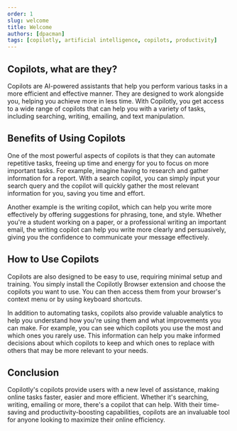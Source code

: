 ```yaml
---
order: 1
slug: welcome
title: Welcome
authors: [dpacman]
tags: [copilotly, artificial intelligence, copilots, productivity]
---
```


## Copilots, what are they?

Copilots are AI-powered assistants that help you perform various tasks in a more efficient and effective manner. They are designed to work alongside you, helping you achieve more in less time. With Copilotly, you get access to a wide range of copilots that can help you with a variety of tasks, including searching, writing, emailing, and text manipulation.

## Benefits of Using Copilots

One of the most powerful aspects of copilots is that they can automate repetitive tasks, freeing up time and energy for you to focus on more important tasks. For example, imagine having to research and gather information for a report. With a search copilot, you can simply input your search query and the copilot will quickly gather the most relevant information for you, saving you time and effort.

Another example is the writing copilot, which can help you write more effectively by offering suggestions for phrasing, tone, and style. Whether you're a student working on a paper, or a professional writing an important email, the writing copilot can help you write more clearly and persuasively, giving you the confidence to communicate your message effectively.

## How to Use Copilots

Copilots are also designed to be easy to use, requiring minimal setup and training. You simply install the Copilotly Browser extension and choose the copilots you want to use. You can then access them from your browser's context menu or by using keyboard shortcuts.

In addition to automating tasks, copilots also provide valuable analytics to help you understand how you're using them and what improvements you can make. For example, you can see which copilots you use the most and which ones you rarely use. This information can help you make informed decisions about which copilots to keep and which ones to replace with others that may be more relevant to your needs.

## Conclusion

Copilotly's copilots provide users with a new level of assistance, making online tasks faster, easier and more efficient. Whether it's searching, writing, emailing or more, there's a copilot that can help. With their time-saving and productivity-boosting capabilities, copilots are an invaluable tool for anyone looking to maximize their online efficiency.
